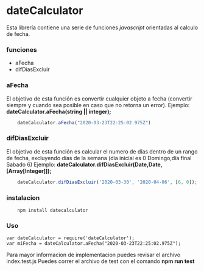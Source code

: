 # dateCalculator
Esta librería contiene una serie de funciones *javascript* orientadas al calculo de fecha.

### funciones
* aFecha
* difDiasExcluir

### aFecha
El objetivo de esta función es convertir cualquier objeto a fecha (convertir siempre y cuando sea posible en caso que no retorna un error).
Ejemplo:
**dateCalculator.aFecha(string || integer);**
```javascript
    dateCalculator.aFecha("2020-03-23T22:25:02.975Z")
```

### difDiasExcluir
El objetivo de esta función es calcular el numero de días dentro de un rango de fecha, excluyendo días de la semana (día inicial es 0 Domingo,día final Sabado 6)
Ejemplo:
**dateCalculator.difDiasExcluir(Date,Date,[Array[Integer]]);**
```javascript
    dateCalculator.difDiasExcluir('2020-03-30', '2020-04-06', [6, 0]);
```

### instalacion
```
    npm install datecalculator
```
### Uso
```
var dateCalculator = require('dateCalculator');
var miFecha = dateCalculator.aFecha("2020-03-23T22:25:02.975Z");
```

Para mayor informacion de implementacion puedes revisar el archivo index.test.js
Puedes correr el archivo de test con el comando **npm run test**